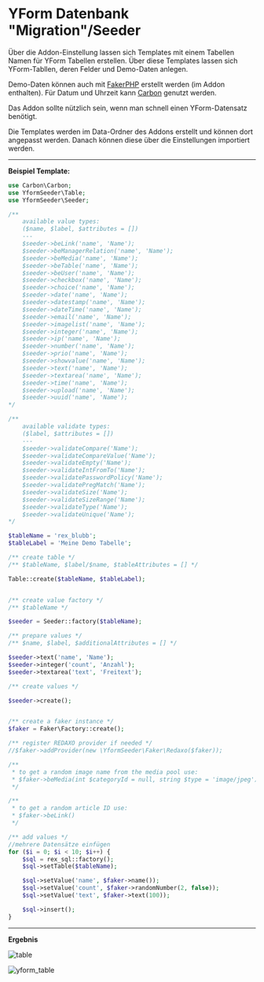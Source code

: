 # YForm Datenbank "Migration"/Seeder

Über die Addon-Einstellung lassen sich Templates mit einem Tabellen Namen für YForm Tabellen erstellen.
Über diese Templates lassen sich YForm-Tabllen, deren Felder und Demo-Daten anlegen.

Demo-Daten können auch mit [FakerPHP](https://fakerphp.github.io/) erstellt werden (im Addon enthalten).
Für Datum und Uhrzeit kann [Carbon](https://github.com/briannesbitt/carbon) genutzt werden.

Das Addon sollte nützlich sein, wenn man schnell einen YForm-Datensatz benötigt.

Die Templates werden im Data-Ordner des Addons erstellt und können dort angepasst werden. Danach können diese über die Einstellungen importiert werden.

---

**Beispiel Template:**

```php
use Carbon\Carbon;
use YformSeeder\Table;
use YformSeeder\Seeder;

/**
    available value types:
    ($name, $label, $attributes = [])
    ---
    $seeder->beLink('name', 'Name');
    $seeder->beManagerRelation('name', 'Name');
    $seeder->beMedia('name', 'Name');
    $seeder->beTable('name', 'Name');
    $seeder->beUser('name', 'Name');
    $seeder->checkbox('name', 'Name');
    $seeder->choice('name', 'Name');
    $seeder->date('name', 'Name');
    $seeder->datestamp('name', 'Name');
    $seeder->dateTime('name', 'Name');
    $seeder->email('name', 'Name');
    $seeder->imagelist('name', 'Name');
    $seeder->integer('name', 'Name');
    $seeder->ip('name', 'Name');
    $seeder->number('name', 'Name');
    $seeder->prio('name', 'Name');
    $seeder->showvalue('name', 'Name');
    $seeder->text('name', 'Name');
    $seeder->textarea('name', 'Name');
    $seeder->time('name', 'Name');
    $seeder->upload('name', 'Name');
    $seeder->uuid('name', 'Name');
*/

/**
    available validate types:
    ($label, $attributes = [])
    ---
    $seeder->validateCompare('Name');
    $seeder->validateCompareValue('Name');
    $seeder->validateEmpty('Name');
    $seeder->validateIntFromTo('Name');
    $seeder->validatePasswordPolicy('Name');
    $seeder->validatePregMatch('Name');
    $seeder->validateSize('Name');
    $seeder->validateSizeRange('Name');
    $seeder->validateType('Name');
    $seeder->validateUnique('Name');
*/

$tableName = 'rex_blubb';
$tableLabel = 'Meine Demo Tabelle';

/** create table */
/** $tableName, $label/$name, $tableAttributes = [] */

Table::create($tableName, $tableLabel);


/** create value factory */
/** $tableName */

$seeder = Seeder::factory($tableName);

/** prepare values */
/** $name, $label, $additionalAttributes = [] */

$seeder->text('name', 'Name');
$seeder->integer('count', 'Anzahl');
$seeder->textarea('text', 'Freitext');

/** create values */

$seeder->create();


/** create a faker instance */
$faker = Faker\Factory::create();

/** register REDAXO provider if needed */
//$faker->addProvider(new \YformSeeder\Faker\Redaxo($faker));

/**
 * to get a random image name from the media pool use:
 * $faker->beMedia(int $categoryId = null, string $type = 'image/jpeg')
 */

/**
 * to get a random article ID use:
 * $faker->beLink()
 */

/** add values */
//mehrere Datensätze einfügen
for ($i = 0; $i < 10; $i++) {
    $sql = rex_sql::factory();
    $sql->setTable($tableName);

    $sql->setValue('name', $faker->name());
    $sql->setValue('count', $faker->randomNumber(2, false));
    $sql->setValue('text', $faker->text(100));

    $sql->insert();
}
```

---

**Ergebnis**

![table](https://user-images.githubusercontent.com/2708231/167286105-d3c6319b-3101-46d5-a7bf-73a0ed7b09e1.png)

![yform_table](https://user-images.githubusercontent.com/2708231/167286785-28a7d915-edb5-4aa7-a87d-fc6e8fba8a28.png)
